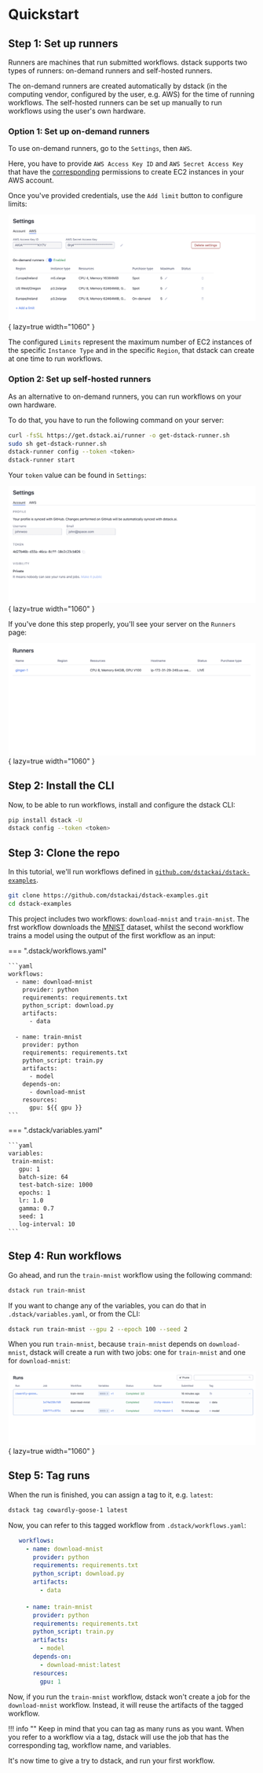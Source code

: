 # Quickstart

## Step 1: Set up runners

Runners are machines that run submitted workflows. dstack supports two types of runners: on-demand runners
and self-hosted runners. 

The on-demand runners are created automatically by dstack (in the computing vendor, configured by the user, e.g. AWS) 
for the time of running workflows. The self-hosted runners can be set up manually to run workflows
using the user's own hardware.

### Option 1: Set up on-demand runners

To use on-demand runners, go to the `Settings`, then `AWS`.

Here, you have to provide `AWS Access Key ID` and `AWS Secret Access Key` that have the
[corresponding](on-demand-runners.md#aws-credentials) permissions to create EC2 instances in your AWS account.

Once you've provided credentials, use the `Add limit` button to configure limits:

![](images/dstack_on_demand_settings.png){ lazy=true width="1060" }

The configured `Limits` represent the maximum number of EC2 instances of the specific `Instance Type` and in the specific `Region`, that
dstack can create at one time to run workflows.

### Option 2: Set up self-hosted runners

As an alternative to on-demand runners, you can run workflows on your own hardware. 

To do that, you have to run the following command on your server:

```bash
curl -fsSL https://get.dstack.ai/runner -o get-dstack-runner.sh
sudo sh get-dstack-runner.sh
dstack-runner config --token <token>
dstack-runner start
```

Your `token` value can be found in `Settings`:

![](images/dstack_quickstart_token.png){ lazy=true width="1060" }

If you've done this step properly, you'll see your server on the `Runners` page:

![](images/dstack_quickstart_runners.png){ lazy=true width="1060" }

## Step 2: Install the CLI

Now, to be able to run workflows, install and configure the dstack CLI:

```bash
pip install dstack -U
dstack config --token <token> 
```

## Step 3: Clone the repo

In this tutorial, we'll run workflows defined in 
[`github.com/dstackai/dstack-examples`](https://github.com/dstackai/dstack-examples).

```bash
git clone https://github.com/dstackai/dstack-examples.git
cd dstack-examples
```

This project includes two workflows: `download-mnist` and `train-mnist`. The frst workflow downloads the [MNIST](http://yann.lecun.com/exdb/mnist/) dataset,
whilst the second workflow trains a model using the output of the first workflow as an input:

=== ".dstack/workflows.yaml"

    ```yaml
    workflows:
      - name: download-mnist
        provider: python
        requirements: requirements.txt
        python_script: download.py
        artifacts:
          - data
    
      - name: train-mnist
        provider: python
        requirements: requirements.txt
        python_script: train.py
        artifacts:
          - model
        depends-on:
          - download-mnist
        resources:
          gpu: ${{ gpu }}     
    ```

=== ".dstack/variables.yaml"

    ```yaml
    variables:
     train-mnist:
       gpu: 1
       batch-size: 64
       test-batch-size: 1000
       epochs: 1
       lr: 1.0
       gamma: 0.7
       seed: 1
       log-interval: 10
    ```

## Step 4: Run workflows

Go ahead, and run the `train-mnist` workflow using the following command:

```bash
dstack run train-mnist 
```

If you want to change any of the variables, you can do that in `.dstack/variables.yaml`, or from the CLI:

```bash
dstack run train-mnist --gpu 2 --epoch 100 --seed 2
```

When you run `train-mnist`, because `train-mnist` depends on `download-mnist`, dstack will create a run with two jobs: 
one for `train-mnist` and one for `download-mnist`:

![](images/dstack_quickstart_runs.png){ lazy=true width="1060" }

## Step 5: Tag runs

When the run is finished, you can assign a tag to it, e.g. `latest`:

```bash
dstack tag cowardly-goose-1 latest
```

Now, you can refer to this tagged workflow from `.dstack/workflows.yaml`:

```yaml
   workflows:
     - name: download-mnist
       provider: python
       requirements: requirements.txt
       python_script: download.py
       artifacts:
         - data

     - name: train-mnist
       provider: python
       requirements: requirements.txt
       python_script: train.py
       artifacts:
         - model
       depends-on:
         - download-mnist:latest
       resources:
         gpu: 1     
```

Now, if you run the `train-mnist` workflow, dstack won't create a job for the `download-mnist` workflow.
Instead, it will reuse the artifacts of the tagged workflow.

!!! info ""
    Keep in mind that you can tag as many runs as you want. When you refer to a workflow via a tag, 
    dstack will use the job that has the corresponding tag, workflow name, and variables.

It's now time to give a try to dstack, and run your first workflow.
